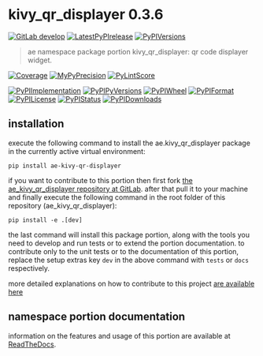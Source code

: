 <!-- THIS FILE IS EXCLUSIVELY MAINTAINED by the project ae V0.2.85 -->
<!-- THIS FILE IS EXCLUSIVELY MAINTAINED by the project aedev_tpl_namespace_root V0.3.6 -->
# kivy_qr_displayer 0.3.6

[![GitLab develop](https://img.shields.io/gitlab/pipeline/ae-group/ae_kivy_qr_displayer/develop?logo=python)](
    https://gitlab.com/ae-group/ae_kivy_qr_displayer)
[![LatestPyPIrelease](
    https://img.shields.io/gitlab/pipeline/ae-group/ae_kivy_qr_displayer/release0.2.6?logo=python)](
    https://gitlab.com/ae-group/ae_kivy_qr_displayer/-/tree/release0.2.6)
[![PyPIVersions](https://img.shields.io/pypi/v/ae_kivy_qr_displayer)](
    https://pypi.org/project/ae-kivy-qr-displayer/#history)

>ae namespace package portion kivy_qr_displayer: qr code displayer widget.

[![Coverage](https://ae-group.gitlab.io/ae_kivy_qr_displayer/coverage.svg)](
    https://ae-group.gitlab.io/ae_kivy_qr_displayer/coverage/index.html)
[![MyPyPrecision](https://ae-group.gitlab.io/ae_kivy_qr_displayer/mypy.svg)](
    https://ae-group.gitlab.io/ae_kivy_qr_displayer/lineprecision.txt)
[![PyLintScore](https://ae-group.gitlab.io/ae_kivy_qr_displayer/pylint.svg)](
    https://ae-group.gitlab.io/ae_kivy_qr_displayer/pylint.log)

[![PyPIImplementation](https://img.shields.io/pypi/implementation/ae_kivy_qr_displayer)](
    https://gitlab.com/ae-group/ae_kivy_qr_displayer/)
[![PyPIPyVersions](https://img.shields.io/pypi/pyversions/ae_kivy_qr_displayer)](
    https://gitlab.com/ae-group/ae_kivy_qr_displayer/)
[![PyPIWheel](https://img.shields.io/pypi/wheel/ae_kivy_qr_displayer)](
    https://gitlab.com/ae-group/ae_kivy_qr_displayer/)
[![PyPIFormat](https://img.shields.io/pypi/format/ae_kivy_qr_displayer)](
    https://pypi.org/project/ae-kivy-qr-displayer/)
[![PyPILicense](https://img.shields.io/pypi/l/ae_kivy_qr_displayer)](
    https://gitlab.com/ae-group/ae_kivy_qr_displayer/-/blob/develop/LICENSE.md)
[![PyPIStatus](https://img.shields.io/pypi/status/ae_kivy_qr_displayer)](
    https://libraries.io/pypi/ae-kivy-qr-displayer)
[![PyPIDownloads](https://img.shields.io/pypi/dm/ae_kivy_qr_displayer)](
    https://pypi.org/project/ae-kivy-qr-displayer/#files)


## installation


execute the following command to install the
ae.kivy_qr_displayer package
in the currently active virtual environment:
 
```shell script
pip install ae-kivy-qr-displayer
```

if you want to contribute to this portion then first fork
[the ae_kivy_qr_displayer repository at GitLab](
https://gitlab.com/ae-group/ae_kivy_qr_displayer "ae.kivy_qr_displayer code repository").
after that pull it to your machine and finally execute the
following command in the root folder of this repository
(ae_kivy_qr_displayer):

```shell script
pip install -e .[dev]
```

the last command will install this package portion, along with the tools you need
to develop and run tests or to extend the portion documentation. to contribute only to the unit tests or to the
documentation of this portion, replace the setup extras key `dev` in the above command with `tests` or `docs`
respectively.

more detailed explanations on how to contribute to this project
[are available here](
https://gitlab.com/ae-group/ae_kivy_qr_displayer/-/blob/develop/CONTRIBUTING.rst)


## namespace portion documentation

information on the features and usage of this portion are available at
[ReadTheDocs](
https://ae.readthedocs.io/en/latest/_autosummary/ae.kivy_qr_displayer.html#module-ae.kivy_qr_displayer
"ae_kivy_qr_displayer documentation").
